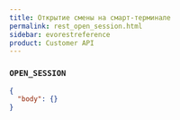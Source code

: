 ```yaml
---
title: Открытие смены на смарт-терминале
permalink: rest_open_session.html
sidebar: evorestreference
product: Customer API
---
```



### `OPEN_SESSION`

```json
{
  "body": {}
}
```

